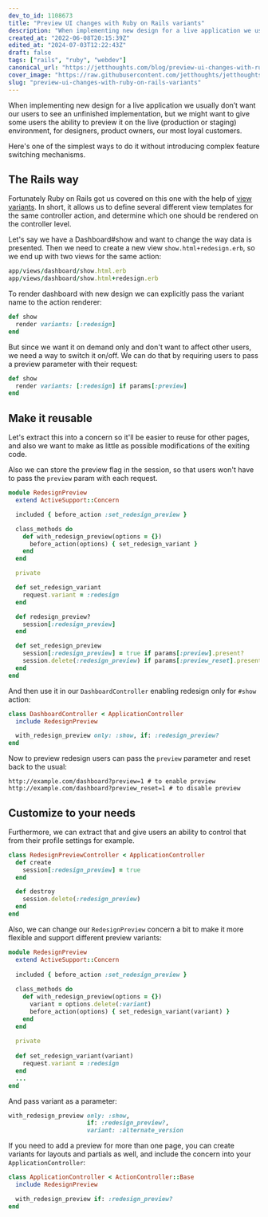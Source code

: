 ```yaml
---
dev_to_id: 1108673
title: "Preview UI changes with Ruby on Rails variants"
description: "When implementing new design for a live application we usually don’t want our users to see an..."
created_at: "2022-06-08T20:15:39Z"
edited_at: "2024-07-03T12:22:43Z"
draft: false
tags: ["rails", "ruby", "webdev"]
canonical_url: "https://jetthoughts.com/blog/preview-ui-changes-with-ruby-on-rails-variants/"
cover_image: "https://raw.githubusercontent.com/jetthoughts/jetthoughts.github.io/master/static/assets/img/blog/preview-ui-changes-with-ruby-on-rails-variants/cover.png"
slug: "preview-ui-changes-with-ruby-on-rails-variants"
---
```

When implementing new design for a live application we usually don’t want our users to see an unfinished implementation, but we might want to give some users the ability to preview it on the live (production or staging) environment, for designers, product owners, our most loyal customers.

Here's one of the simplest ways to do it without introducing complex feature switching mechanisms.

## The Rails way
Fortunately Ruby on Rails got us covered on this one with the help of [view variants](https://guides.rubyonrails.org/layouts_and_rendering.html#the-variants-option). In short, it allows us to define several different view templates for the same controller action, and determine which one should be rendered on the controller level.


Let's say we have a Dashboard#show and want to change the way data is presented. Then we need to create a new view `show.html+redesign.erb`, so we end up with two views for the same action:
```ruby
app/views/dashboard/show.html.erb
app/views/dashboard/show.html+redesign.erb
```

To render dashboard with new design we can explicitly pass the variant name to the action renderer:
```ruby
def show
  render variants: [:redesign]
end
```

But since we want it on demand only and don't want to affect other users, we need a way to switch it on/off. We can do that by requiring users to pass a preview parameter with their request:
```ruby
def show
  render variants: [:redesign] if params[:preview]
end
```

## Make it reusable

Let's extract this into a concern so it'll be easier to reuse for other pages, and also we want to make as little as possible modifications of the exiting code.

Also we can store the preview flag in the session, so that users won't have to pass the `preview` param with each request.
```ruby
module RedesignPreview
  extend ActiveSupport::Concern

  included { before_action :set_redesign_preview }

  class_methods do
    def with_redesign_preview(options = {})
      before_action(options) { set_redesign_variant }
    end
  end

  private

  def set_redesign_variant
    request.variant = :redesign
  end

  def redesign_preview?
    session[:redesign_preview]
  end

  def set_redesign_preview
    session[:redesign_preview] = true if params[:preview].present?
    session.delete(:redesign_preview) if params[:preview_reset].present?
  end
end
```

And then use it in our `DashboardController` enabling redesign only for `#show` action:
```ruby
class DashboardController < ApplicationController
  include RedesignPreview

  with_redesign_preview only: :show, if: :redesign_preview?
end
```

Now to preview redesign users can pass the `preview` parameter and reset back to the usual:
```
http://example.com/dashboard?preview=1 # to enable preview
http://example.com/dashboard?preview_reset=1 # to disable preview
```

## Customize to your needs

Furthermore, we can extract that and give users an ability to control that from their profile settings for example.

```ruby
class RedesignPreviewController < ApplicationController
  def create
    session[:redesign_preview] = true
  end

  def destroy
    session.delete(:redesign_preview)
  end
end
```

Also, we can change our `RedesignPreview` concern a bit to make it more flexible and support different preview variants:
```ruby
module RedesignPreview
  extend ActiveSupport::Concern
  
  included { before_action :set_redesign_preview }
  
  class_methods do
    def with_redesign_preview(options = {})
      variant = options.delete(:variant)
      before_action(options) { set_redesign_variant(variant) }
    end
  end
  
  private
  
  def set_redesign_variant(variant)
    request.variant = :redesign
  end
  ...
end
```
And pass variant as a parameter:
```ruby
with_redesign_preview only: :show, 
                      if: :redesign_preview?, 
                      variant: :alternate_version
```

If you need to add a preview for more than one page, you can create variants for layouts and partials as well, and include the concern into your `ApplicationController`:

```ruby
class ApplicationController < ActionController::Base
  include RedesignPreview

  with_redesign_preview if: :redesign_preview?
end
```